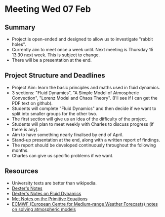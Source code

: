 # Meeting Wed 07 Feb

## Summary
 - Project is open-ended and designed to allow us to investigate "rabbit holes".
 - Currently aim to meet once a week until. Next meeting is Thursday 15 13.30 next week. This is subject to change.
 - There will be a presentation at the end.

## Project Structure and Deadlines
 - Project Aim: learn the basic principles and maths used in fluid dynamics.
 - 3 sections: "Fluid Dynamics", "A Simple Model of Atmospheric Convection", "Lorenz Model and Chaos Theory". (I'll see if I can get the PDF text on github).
 - Students will complete "Fluid Dynamics" and then decide if we want to split into smaller groups for the other two.
 - The first section will give us an idea of the difficulty of the project.
 - Students will plan to meet weekly with Charles to discuss progress (if there is any).
 - Aim to have something nearly finalised by end of April.
 - Stand-up presentation at the end, along with a written report of findings.
 - The report should be developed continuously throughout the following months.
 - Charles can give us specific problems if we want.

## Resources
 - University texts are better than wikipedia.
 - [Dexter's Notes](https://dec41.user.srcf.net/notes/)
 - [Dexter's Notes on Fluid Dynamics](https://dec41.user.srcf.net/notes/IB_L/fluid_dynamics_thm.pdf)
 - [Met Notes on the Primitive Equations](https://www.met.reading.ac.uk/~ross/Science/PrimEqs.html)
 - [ECMWF (European Centre for Medium-range Weather Forecasts) notes on solving atmospheric models](https://www.ecmwf.int/en/elibrary/79859-chaos-and-weather-prediction#:~:text=The%20weather%20is%20a%20chaotic,%2D%20the%2Dart%20numerical%20models.)